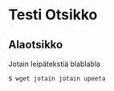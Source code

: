 <h1>Testi Otsikko</h1>
<h2>Alaotsikko</h2>
<p>Jotain leipätekstiä blablabla</p>

<code>$ wget jotain jotain upeeta</code>
